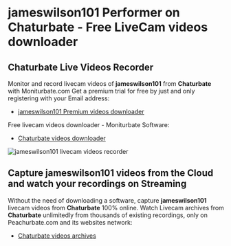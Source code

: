 # jameswilson101 Performer on Chaturbate - Free LiveCam videos downloader

## Chaturbate Live Videos Recorder

Monitor and record livecam videos of **jameswilson101** from **Chaturbate** with Moniturbate.com
Get a premium trial for free by just and only registering with your Email address:
* [jameswilson101 Premium videos downloader](https://moniturbate.com/request-demo-licence-key.html)

Free livecam videos downloader - Moniturbate Software:
* [Chaturbate videos downloader](https://moniturbate.com/moniturbate-download-software.html)

![jameswilson101 livecam videos recorder](https://peachurnet.com/templates/moniturbate-software.png)


## Capture jameswilson101 videos from the Cloud and watch your recordings on Streaming

Without the need of downloading a software, capture **jameswilson101** livecam videos from **Chaturbate** 100% online.
Watch Livecam archives from **Chaturbate** unlimitedly from thousands of existing recordings, only on Peachurbate.com and its websites network:
* [Chaturbate videos archives](https://peachurnet.com/)